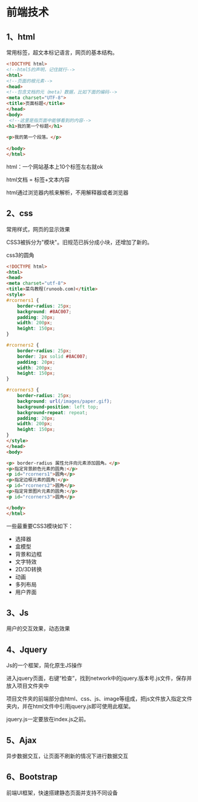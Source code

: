 # 前端技术

## 1、html

常用标签，超文本标记语言，网页的基本结构。

```html
<!DOCTYPE html>
<!--html5的声明，记住就行-->
<html>
<!--页面的根元素-->
<head>
<!--包含文档的元（meta）数据，比如下面的编码-->
<meta charset="UTF-8">
<title>页面标题</title>
</head>
<body>
 <!--这里是指页面中能够看到的内容-->
<h1>我的第一个标题</h1>
 
<p>我的第一个段落。</p>
 
</body>
</html>
```

html：一个网站基本上10个标签左右就ok

html文档 = 标签+文本内容

html通过浏览器内核来解析，不用解释器或者浏览器

## 2、css

常用样式，网页的显示效果

CSS3被拆分为"模块"。旧规范已拆分成小块，还增加了新的。

css3的圆角

```html
<!DOCTYPE html>
<html>
<head>
<meta charset="utf-8"> 
<title>菜鸟教程(runoob.com)</title> 
<style> 
#rcorners1 {
    border-radius: 25px;
    background: #8AC007;
    padding: 20px; 
    width: 200px;
    height: 150px;    
}

#rcorners2 {
    border-radius: 25px;
    border: 2px solid #8AC007;
    padding: 20px; 
    width: 200px;
    height: 150px;    
}

#rcorners3 {
    border-radius: 25px;
    background: url(/images/paper.gif);
    background-position: left top;
    background-repeat: repeat;
    padding: 20px; 
    width: 200px;
    height: 150px;    
}
</style>
</head>
<body>

<p> border-radius 属性允许向元素添加圆角。</p>
<p>指定背景颜色元素的圆角:</p>
<p id="rcorners1">圆角</p>
<p>指定边框元素的圆角:</p>
<p id="rcorners2">圆角</p>
<p>指定背景图片元素的圆角:</p>
<p id="rcorners3">圆角</p>

</body>
</html>
```



一些最重要CSS3模块如下：

- 选择器
- 盒模型
- 背景和边框
- 文字特效
- 2D/3D转换
- 动画
- 多列布局
- 用户界面

## 3、Js

用户的交互效果，动态效果

## 4、Jquery

Js的一个框架，简化原生JS操作

进入jquery页面，右键“检查”，找到network中的jquery.版本号.js文件，保存并放入项目文件夹中

项目文件夹的前端部分由html、css、js、image等组成，把js文件放入指定文件夹内，并在html文件中引用jquery.js即可使用此框架。

jquery.js一定要放在index.js之前。

## 5、Ajax

异步数据交互，让页面不刷新的情况下进行数据交互

## 6、Bootstrap

前端UI框架，快速搭建静态页面并支持不同设备







